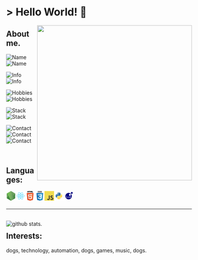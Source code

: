 # > Hello World! 👺

<img align="right" src="https://i.imgur.com/Cj5ebJp.png" width="420" height="420" />

## About me.

![Name](https://img.shields.io/static/v1?label=&message=Name%3A&color=111&style=flat-square)
![Name](https://img.shields.io/static/v1?label=&message=João%20Vitor%20Pugsley.&color=blue&style=flat-square)

![Info](https://img.shields.io/static/v1?label=&message=Info%3A&color=111&style=flat-square)
![Info](https://img.shields.io/static/v1?label=&message=19y,%20male,%20Brazil.&color=blue&style=flat-square)

![Hobbies](https://img.shields.io/static/v1?label=&message=Hobbies%3A&color=111&style=flat-square)
![Hobbies](https://img.shields.io/static/v1?label=&message=play%20games,%20development.&color=blue&style=flat-square)

![Stack](https://img.shields.io/static/v1?label=&message=Stack%3A&color=111&style=flat-square)
![Stack](https://img.shields.io/static/v1?label=&message=fullstack,%20back-end%20focused.&color=blue&style=flat-square)

![Contact](https://img.shields.io/static/v1?label=&message=Contact%3A&color=111&style=flat-square)
![Contact](https://img.shields.io/static/v1?logo=GMAIL&label=&message=joaopugsleyy%40gmail.com&color=blue&logoColor=white&style=flat-square)
![Contact](https://img.shields.io/static/v1?logo=discord&label=&message=Insannity&color=blue&logoColor=white&style=flat-square)


<br />

## Languages:

<img align="left" alt="Node.js" width="26px" src="https://raw.githubusercontent.com/github/explore/80688e429a7d4ef2fca1e82350fe8e3517d3494d/topics/nodejs/nodejs.png" />
<img align="left" alt="React" width="26px" src="https://raw.githubusercontent.com/github/explore/80688e429a7d4ef2fca1e82350fe8e3517d3494d/topics/react/react.png" />
<img align="left" alt="HTML5" width="26px" src="https://raw.githubusercontent.com/github/explore/80688e429a7d4ef2fca1e82350fe8e3517d3494d/topics/html/html.png" />
<img align="left" alt="CSS3" width="26px" src="https://raw.githubusercontent.com/github/explore/80688e429a7d4ef2fca1e82350fe8e3517d3494d/topics/css/css.png" />
<img align="left" alt="JavaScript" width="26px" src="https://raw.githubusercontent.com/github/explore/80688e429a7d4ef2fca1e82350fe8e3517d3494d/topics/javascript/javascript.png" />
<img align="left" alt="Python" width="26px" src="https://raw.githubusercontent.com/github/explore/80688e429a7d4ef2fca1e82350fe8e3517d3494d/topics/python/python.png"/>
<img align="left" alt="Lua" width="26px" src="https://raw.githubusercontent.com/github/explore/80688e429a7d4ef2fca1e82350fe8e3517d3494d/topics/lua/lua.png" />

<br />
<br />

---

<br />

<img align="left" alt="github stats." src="https://github-readme-stats.vercel.app/api?username=insannityxd&show_icons=true&hide_border=true" />

## Interests:

dogs, technology, automation, dogs, games, music, dogs.
